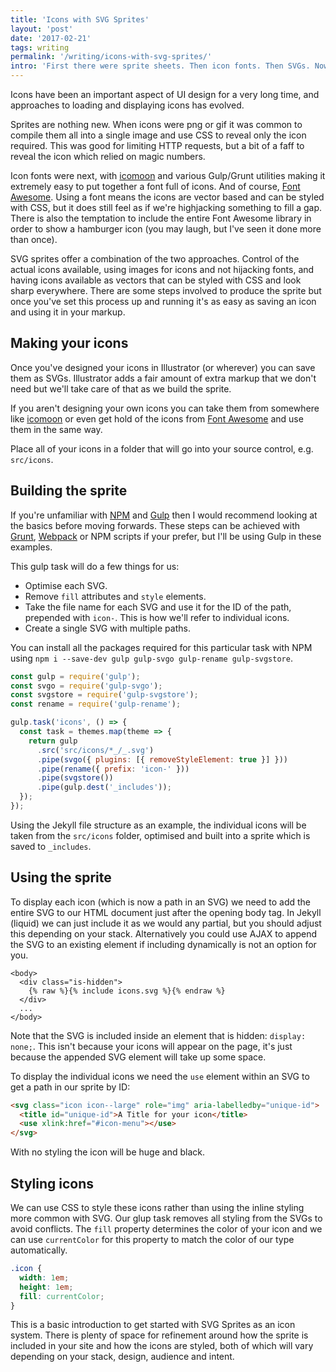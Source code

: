 ```yaml
---
title: 'Icons with SVG Sprites'
layout: 'post'
date: '2017-02-21'
tags: writing
permalink: '/writing/icons-with-svg-sprites/'
intro: 'First there were sprite sheets. Then icon fonts. Then SVGs. Now there are SVG sprites, and some .'
---
```


Icons have been an important aspect of UI design for a very long time, and approaches to loading and displaying icons has evolved.

Sprites are nothing new. When icons were png or gif it was common to compile them all into a single image and use CSS to reveal only the icon required. This was good for limiting HTTP requests, but a bit of a faff to reveal the icon which relied on magic numbers.

Icon fonts were next, with [icomoon](https://icomoon.io/) and various Gulp/Grunt utilities making it extremely easy to put together a font full of icons. And of course, [Font Awesome](http://fontawesome.io/). Using a font means the icons are vector based and can be styled with CSS, but it does still feel as if we're highjacking something to fill a gap. There is also the temptation to include the entire Font Awesome library in order to show a hamburger icon (you may laugh, but I've seen it done more than once).

SVG sprites offer a combination of the two approaches. Control of the actual icons available, using images for icons and not hijacking fonts, and having icons available as vectors that can be styled with CSS and look sharp everywhere. There are some steps involved to produce the sprite but once you've set this process up and running it's as easy as saving an icon and using it in your markup.

## Making your icons

Once you've designed your icons in Illustrator (or wherever) you can save them as SVGs. Illustrator adds a fair amount of extra markup that we don't need but we'll take care of that as we build the sprite.

If you aren't designing your own icons you can take them from somewhere like [icomoon](https://icomoon.io/) or even get hold of the icons from [Font Awesome](https://github.com/encharm/Font-Awesome-SVG-PNG) and use them in the same way.

Place all of your icons in a folder that will go into your source control, e.g. `src/icons`.

## Building the sprite

If you're unfamiliar with [NPM](https://www.npmjs.com/) and [Gulp](http://gulpjs.com/) then I would recommend looking at the basics before moving forwards. These steps can be achieved with [Grunt](https://gruntjs.com/), [Webpack](https://webpack.github.io/) or NPM scripts if your prefer, but I'll be using Gulp in these examples.

This gulp task will do a few things for us:

- Optimise each SVG.
- Remove `fill` attributes and `style` elements.
- Take the file name for each SVG and use it for the ID of the path, prepended with `icon-`. This is how we'll refer to individual icons.
- Create a single SVG with multiple paths.

You can install all the packages required for this particular task with NPM using `npm i --save-dev gulp gulp-svgo gulp-rename gulp-svgstore`.

```js
const gulp = require('gulp');
const svgo = require('gulp-svgo');
const svgstore = require('gulp-svgstore');
const rename = require('gulp-rename');

gulp.task('icons', () => {
  const task = themes.map(theme => {
    return gulp
      .src('src/icons/*_/_.svg')
      .pipe(svgo({ plugins: [{ removeStyleElement: true }] }))
      .pipe(rename({ prefix: 'icon-' }))
      .pipe(svgstore())
      .pipe(gulp.dest('_includes'));
  });
});
```

Using the Jekyll file structure as an example, the individual icons will be taken from the `src/icons` folder, optimised and built into a sprite which is saved to `_includes`.

## Using the sprite

To display each icon (which is now a path in an SVG) we need to add the entire SVG to our HTML document just after the opening body tag. In Jekyll (liquid) we can just include it as we would any partial, but you should adjust this depending on your stack. Alternatively you could use AJAX to append the SVG to an existing element if including dynamically is not an option for you.

```liquid
<body>
  <div class="is-hidden">
    {% raw %}{% include icons.svg %}{% endraw %}
  </div>
  ...
</body>
```

Note that the SVG is included inside an element that is hidden: `display: none;`. This isn't because your icons will appear on the page, it's just because the appended SVG element will take up some space.

To display the individual icons we need the `use` element within an SVG to get a path in our sprite by ID:

```html
<svg class="icon icon--large" role="img" aria-labelledby="unique-id">
  <title id="unique-id">A Title for your icon</title>
  <use xlink:href="#icon-menu"></use>
</svg>
```

With no styling the icon will be huge and black.

## Styling icons

We can use CSS to style these icons rather than using the inline styling more common with SVG. Our glup task removes all styling from the SVGs to avoid conflicts. The `fill` property determines the color of your icon and we can use `currentColor` for this property to match the color of our type automatically.

```css
.icon {
  width: 1em;
  height: 1em;
  fill: currentColor;
}
```

This is a basic introduction to get started with SVG Sprites as an icon system. There is plenty of space for refinement around how the sprite is included in your site and how the icons are styled, both of which will vary depending on your stack, design, audience and intent.

